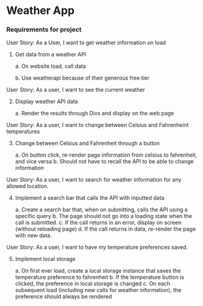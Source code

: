# Weather App

### Requirements for project
User Story: As a User, I want to get weather information on load

1. Get data from a weather API
    
    a. On website load, call data
    
    b. Use weatherapi because of their generous free tier
    
    
User Story: As a user, I want to see the current weather

2. Display weather API data

    a. Render the results through Divs and display on the web page
    
User Story: As a user, I want to change between Celsius and Fahrenheint temperatures

3. Change between Celsius and Fahrenheit through a button
    
    a. On button click, re-render page information from celsius to fahrenheit, and vice versa
    b. Should not have to recall the API to be able to change information

User Story: As a user, I want to search for weather information for any allowed location.

4. Implement a search bar that calls the API with inputted data
    
    a. Create a search bar that, when on submitting, calls the API using a specific query
    b. The page should not go into a loading state when the call is submitted.
    c. If the call returns in an error, display on screen (without reloading page)
    d. If the call returns in data, re-render the page with new data.
    

User Story: As a user, I want to have my temperature preferences saved.

5. Implement local storage

    a. On first ever load, create a local storage instance that saves the temperature preference to fahrenheit
    b. If the temperature button is clicked, the preference in local storage is changed
    c. On each subsequent load (including new calls for weather information), the preference should always be rendered